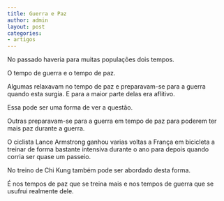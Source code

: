 ```yaml
---
title: Guerra e Paz
author: admin
layout: post
categories:
- artigos
---
```

No passado haveria para muitas populações dois tempos.

O tempo de guerra e o tempo de paz.

Algumas relaxavam no tempo de paz e preparavam-se para a guerra quando esta surgia. E para a maior parte delas era aflitivo.

Essa pode ser uma forma de ver a questão.

Outras preparavam-se para a guerra em tempo de paz para poderem ter mais paz durante a guerra.

O ciclista Lance Armstrong ganhou varias voltas a França em bicicleta a treinar de forma bastante intensiva durante o ano para depois quando corria ser quase um passeio.

No treino de Chi Kung também pode ser abordado desta forma.

É nos tempos de paz que se treina mais e nos tempos de guerra que se usufrui realmente dele.
